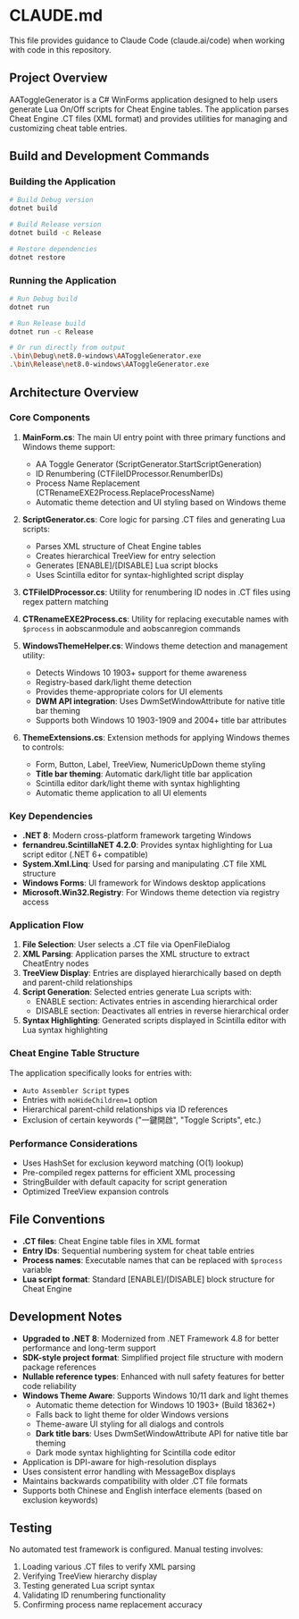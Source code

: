 # CLAUDE.md

This file provides guidance to Claude Code (claude.ai/code) when working with code in this repository.

## Project Overview

AAToggleGenerator is a C# WinForms application designed to help users generate Lua On/Off scripts for Cheat Engine tables. The application parses Cheat Engine .CT files (XML format) and provides utilities for managing and customizing cheat table entries.

## Build and Development Commands

### Building the Application
```bash
# Build Debug version
dotnet build

# Build Release version
dotnet build -c Release

# Restore dependencies
dotnet restore
```

### Running the Application
```bash
# Run Debug build
dotnet run

# Run Release build
dotnet run -c Release

# Or run directly from output
.\bin\Debug\net8.0-windows\AAToggleGenerator.exe
.\bin\Release\net8.0-windows\AAToggleGenerator.exe
```

## Architecture Overview

### Core Components

1. **MainForm.cs**: The main UI entry point with three primary functions and Windows theme support:
   - AA Toggle Generator (ScriptGenerator.StartScriptGeneration)
   - ID Renumbering (CTFileIDProcessor.RenumberIDs) 
   - Process Name Replacement (CTRenameEXE2Process.ReplaceProcessName)
   - Automatic theme detection and UI styling based on Windows theme

2. **ScriptGenerator.cs**: Core logic for parsing .CT files and generating Lua scripts:
   - Parses XML structure of Cheat Engine tables
   - Creates hierarchical TreeView for entry selection
   - Generates [ENABLE]/[DISABLE] Lua script blocks
   - Uses Scintilla editor for syntax-highlighted script display

3. **CTFileIDProcessor.cs**: Utility for renumbering ID nodes in .CT files using regex pattern matching

4. **CTRenameEXE2Process.cs**: Utility for replacing executable names with `$process` in aobscanmodule and aobscanregion commands

5. **WindowsThemeHelper.cs**: Windows theme detection and management utility:
   - Detects Windows 10 1903+ support for theme awareness
   - Registry-based dark/light theme detection
   - Provides theme-appropriate colors for UI elements
   - **DWM API integration**: Uses DwmSetWindowAttribute for native title bar theming
   - Supports both Windows 10 1903-1909 and 2004+ title bar attributes

6. **ThemeExtensions.cs**: Extension methods for applying Windows themes to controls:
   - Form, Button, Label, TreeView, NumericUpDown theme styling
   - **Title bar theming**: Automatic dark/light title bar application
   - Scintilla editor dark/light theme with syntax highlighting
   - Automatic theme application to all UI elements

### Key Dependencies

- **.NET 8**: Modern cross-platform framework targeting Windows
- **fernandreu.ScintillaNET 4.2.0**: Provides syntax highlighting for Lua script editor (.NET 6+ compatible)
- **System.Xml.Linq**: Used for parsing and manipulating .CT file XML structure
- **Windows Forms**: UI framework for Windows desktop applications
- **Microsoft.Win32.Registry**: For Windows theme detection via registry access

### Application Flow

1. **File Selection**: User selects a .CT file via OpenFileDialog
2. **XML Parsing**: Application parses the XML structure to extract CheatEntry nodes
3. **TreeView Display**: Entries are displayed hierarchically based on depth and parent-child relationships
4. **Script Generation**: Selected entries generate Lua scripts with:
   - ENABLE section: Activates entries in ascending hierarchical order
   - DISABLE section: Deactivates all entries in reverse hierarchical order
5. **Syntax Highlighting**: Generated scripts displayed in Scintilla editor with Lua syntax highlighting

### Cheat Engine Table Structure

The application specifically looks for entries with:
- `Auto Assembler Script` types
- Entries with `moHideChildren=1` option
- Hierarchical parent-child relationships via ID references
- Exclusion of certain keywords ("一鍵開啟", "Toggle Scripts", etc.)

### Performance Considerations

- Uses HashSet for exclusion keyword matching (O(1) lookup)
- Pre-compiled regex patterns for efficient XML processing
- StringBuilder with default capacity for script generation
- Optimized TreeView expansion controls

## File Conventions

- **.CT files**: Cheat Engine table files in XML format
- **Entry IDs**: Sequential numbering system for cheat table entries
- **Process names**: Executable names that can be replaced with `$process` variable
- **Lua script format**: Standard [ENABLE]/[DISABLE] block structure for Cheat Engine

## Development Notes

- **Upgraded to .NET 8**: Modernized from .NET Framework 4.8 for better performance and long-term support
- **SDK-style project format**: Simplified project file structure with modern package references
- **Nullable reference types**: Enhanced with null safety features for better code reliability
- **Windows Theme Aware**: Supports Windows 10/11 dark and light themes
  - Automatic theme detection for Windows 10 1903+ (Build 18362+)
  - Falls back to light theme for older Windows versions
  - Theme-aware UI styling for all dialogs and controls
  - **Dark title bars**: Uses DwmSetWindowAttribute API for native title bar theming
  - Dark mode syntax highlighting for Scintilla code editor
- Application is DPI-aware for high-resolution displays
- Uses consistent error handling with MessageBox displays
- Maintains backwards compatibility with older .CT file formats
- Supports both Chinese and English interface elements (based on exclusion keywords)

## Testing

No automated test framework is configured. Manual testing involves:
1. Loading various .CT files to verify XML parsing
2. Verifying TreeView hierarchy display
3. Testing generated Lua script syntax
4. Validating ID renumbering functionality
5. Confirming process name replacement accuracy